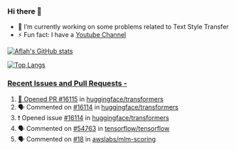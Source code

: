 ### Hi there 👋


<!-- **aflah02/aflah02** is a ✨ _special_ ✨ repository because its `README.md` (this file) appears on your GitHub profile. -->

<!-- Here are some ideas to get you started: -->

- 🔭 I’m currently working on some problems related to Text Style Transfer
- ⚡ Fun fact: I have a [Youtube Channel](https://www.youtube.com/channel/UCwab-Xf38Sd7QsxVPoS0cgA)
<!-- - 👯 I’m looking to collaborate on  -->
<!-- - 🤔 I’m looking for help with ... -->
<!-- - 💬 Ask me about ... -->
<!-- - 📫 How to reach me: ... -->
<!-- - 😄 Pronouns: ... -->

<!--  -->

[![Aflah's GitHub stats](https://github-readme-stats.vercel.app/api?username=aflah02&hide=stars&count_private=true&show_icons=true&theme=dark)](https://github.com/anuraghazra/github-readme-stats)

[![Top Langs](https://github-readme-stats.vercel.app/api/top-langs/?username=aflah02&theme=dark&layout=compact&hide=jupyter%20notebook,swig,javascript)](https://github.com/anuraghazra/github-readme-stats)
<a href="https://github.com/anuraghazra/github-readme-stats">
 ### Recent Issues and Pull Requests - 
<!--START_SECTION:activity-->
1. 💪 Opened PR [#16115](https://github.com/huggingface/transformers/pull/16115) in [huggingface/transformers](https://github.com/huggingface/transformers)
2. 🗣 Commented on [#16114](https://github.com/huggingface/transformers/issues/16114) in [huggingface/transformers](https://github.com/huggingface/transformers)
3. ❗️ Opened issue [#16114](https://github.com/huggingface/transformers/issues/16114) in [huggingface/transformers](https://github.com/huggingface/transformers)
4. 🗣 Commented on [#54763](https://github.com/tensorflow/tensorflow/issues/54763) in [tensorflow/tensorflow](https://github.com/tensorflow/tensorflow)
5. 🗣 Commented on [#18](https://github.com/awslabs/mlm-scoring/issues/18) in [awslabs/mlm-scoring](https://github.com/awslabs/mlm-scoring)
<!--END_SECTION:activity-->
